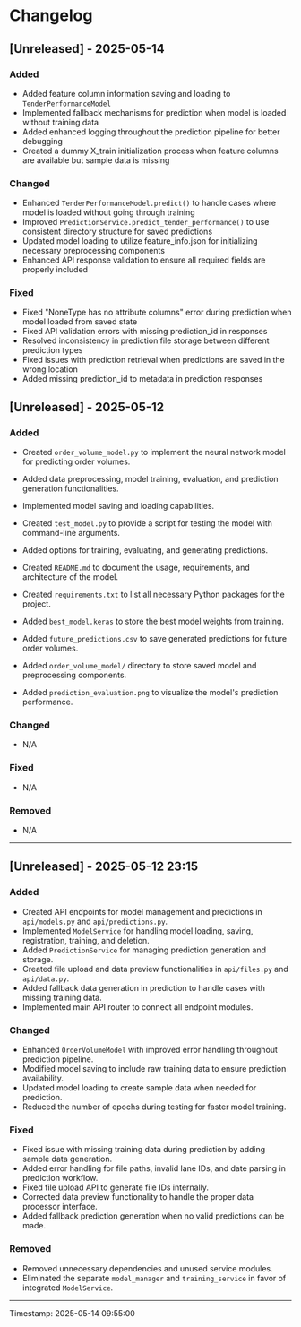 # Changelog

## [Unreleased] - 2025-05-14

### Added
- Added feature column information saving and loading to `TenderPerformanceModel` 
- Implemented fallback mechanisms for prediction when model is loaded without training data
- Added enhanced logging throughout the prediction pipeline for better debugging
- Created a dummy X_train initialization process when feature columns are available but sample data is missing

### Changed
- Enhanced `TenderPerformanceModel.predict()` to handle cases where model is loaded without going through training
- Improved `PredictionService.predict_tender_performance()` to use consistent directory structure for saved predictions
- Updated model loading to utilize feature_info.json for initializing necessary preprocessing components
- Enhanced API response validation to ensure all required fields are properly included

### Fixed
- Fixed "NoneType has no attribute columns" error during prediction when model loaded from saved state
- Fixed API validation errors with missing prediction_id in responses
- Resolved inconsistency in prediction file storage between different prediction types
- Fixed issues with prediction retrieval when predictions are saved in the wrong location
- Added missing prediction_id to metadata in prediction responses

## [Unreleased] - 2025-05-12

### Added
- Created `order_volume_model.py` to implement the neural network model for predicting order volumes.
- Added data preprocessing, model training, evaluation, and prediction generation functionalities.
- Implemented model saving and loading capabilities.

- Created `test_model.py` to provide a script for testing the model with command-line arguments.
- Added options for training, evaluating, and generating predictions.

- Created `README.md` to document the usage, requirements, and architecture of the model.

- Created `requirements.txt` to list all necessary Python packages for the project.

- Added `best_model.keras` to store the best model weights from training.
- Added `future_predictions.csv` to save generated predictions for future order volumes.
- Added `order_volume_model/` directory to store saved model and preprocessing components.
- Added `prediction_evaluation.png` to visualize the model's prediction performance.

### Changed
- N/A

### Fixed
- N/A

### Removed
- N/A

---

## [Unreleased] - 2025-05-12 23:15

### Added
- Created API endpoints for model management and predictions in `api/models.py` and `api/predictions.py`.
- Implemented `ModelService` for handling model loading, saving, registration, training, and deletion.
- Added `PredictionService` for managing prediction generation and storage.
- Created file upload and data preview functionalities in `api/files.py` and `api/data.py`.
- Added fallback data generation in prediction to handle cases with missing training data.
- Implemented main API router to connect all endpoint modules.

### Changed
- Enhanced `OrderVolumeModel` with improved error handling throughout prediction pipeline.
- Modified model saving to include raw training data to ensure prediction availability.
- Updated model loading to create sample data when needed for prediction.
- Reduced the number of epochs during testing for faster model training.

### Fixed
- Fixed issue with missing training data during prediction by adding sample data generation.
- Added error handling for file paths, invalid lane IDs, and date parsing in prediction workflow.
- Fixed file upload API to generate file IDs internally.
- Corrected data preview functionality to handle the proper data processor interface.
- Added fallback prediction generation when no valid predictions can be made.

### Removed
- Removed unnecessary dependencies and unused service modules.
- Eliminated the separate `model_manager` and `training_service` in favor of integrated `ModelService`.

---

Timestamp: 2025-05-14 09:55:00 